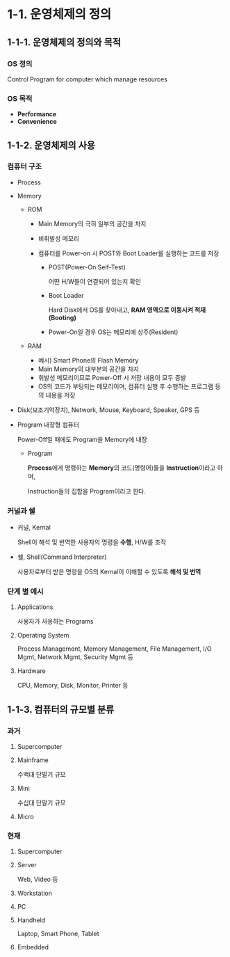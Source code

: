 # 1-1. 운영체제의 정의

## 1-1-1. 운영체제의 정의와 목적

### OS 정의

Control Program for computer which manage resources



### OS 목적

- **Performance**
- **Convenience**





## 1-1-2. 운영체제의 사용

### 컴퓨터 구조

- Process

- Memory

  - ROM

    - Main Memory의 극히 일부의 공간을 차지

    - 비휘발성 메모리

    - 컴퓨터를 Power-on 시 POST와 Boot Loader를 실행하는 코드를 저장

      - POST(Power-On Self-Test)

        어떤 H/W들이 연결되어 있는지 확인

      - Boot Loader

        Hard Disk에서 OS를 찾아내고, **RAM 영역으로 이동시켜 적재(Booting)**

      - Power-On일 경우 OS는 메모리에 상주(Resident)

  - RAM

    - 예시) Smart Phone의 Flash Memory
    - Main Memory의 대부분의 공간을 차지
    - 휘발성 메모리이므로 Power-Off 시 저장 내용이 모두 증발
    - OS의 코드가 부팅되는 메모리이며, 컴퓨터 실행 후 수행하는 프로그램 등의 내용을 저장

- Disk(보조기억장치), Network, Mouse, Keyboard, Speaker, GPS 등

- Program 내장형 컴퓨터

  Power-Off일 때에도 Program을 Memory에 내장

  - Program

    **Process**에게 명령하는 **Memory**의 코드(명령어)들을 **Instruction**이라고 하며,

    Instruction들의 집합을 Program이라고 한다.



### 커널과 쉘

- 커널, Kernal

  Shell이 해석 및 번역한 사용자의 명령을 **수행**, H/W를 조작

- 쉘, Shell(Command Interpreter)

  사용자로부터 받은 명령을 OS의 Kernal이 이해할 수 있도록 **해석 및 번역**



### 단계 별 예시

1. Applications

   사용자가 사용하는 Programs

2. Operating System

   Process Management, Memory Management, File Management, I/O Mgmt, Network Mgmt, Security Mgmt 등

3. Hardware

   CPU, Memory, Disk, Monitor, Printer 등





## 1-1-3. 컴퓨터의 규모별 분류

### 과거

1. Supercomputer

2. Mainframe

   수백대 단말기 규모

3. Mini

   수십대 단말기 규모

4. Micro



### 현재

1. Supercomputer

2. Server

   Web, Video 등

3. Workstation

4. PC

5. Handheld

   Laptop, Smart Phone, Tablet

6. Embedded